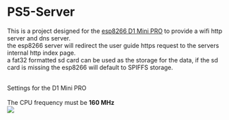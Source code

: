 # PS5-Server
 
This is a project designed for the <a href=https://www.wemos.cc/en/latest/d1/d1_mini_pro.html>esp8266 D1 Mini PRO</a> to provide a wifi http server and dns server.<br>
the esp8266 server will redirect the user guide https request to the servers internal http index page.<br>
a fat32 formatted sd card can be used as the storage for the data, if the sd card is missing the esp8266 will default to SPIFFS storage.
<br><br>


Settings for the D1 Mini PRO<br><br>
The CPU frequency must be <b>160 MHz</b><br>
<img src=https://github.com/stooged/PS5-Server/blob/main/images/board-info.jpg><br><br>